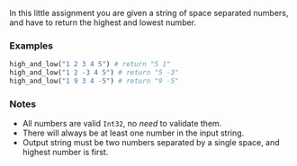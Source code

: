 In this little assignment you are given a string of space separated numbers, and have to return the highest and lowest number.

### Examples

```python
high_and_low("1 2 3 4 5") # return "5 1"
high_and_low("1 2 -3 4 5") # return "5 -3"
high_and_low("1 9 3 4 -5") # return "9 -5"

```

### Notes

-   All numbers are valid  `Int32`, no  _need_  to validate them.
-   There will always be at least one number in the input string.
-   Output string must be two numbers separated by a single space, and highest number is first.
